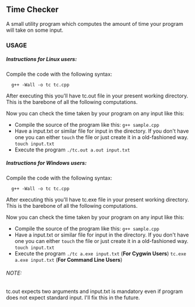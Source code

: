 ## Time Checker

A small utility program which computes the amount of time your program will take on some input.

### USAGE

##### Instructions for Linux users:

Compile the code with the following syntax:

  ```
    g++ -Wall -o tc tc.cpp
  ``` 

After executing this you'll have tc.out file in your present working directory. This is the barebone of all the following computations. 

Now you can check the time taken by your program on any input like this:

* Compile the source of the program like this: 
  `g++ sample.cpp`
* Have a input.txt or similar file for input in the directory. If you don't have one you can either `touch` the file or just create it in a old-fashioned way.
  `touch input.txt`
* Execute the program 
  `./tc.out a.out input.txt` 

##### Instructions for Windows users:

Compile the code with the following syntax:

  ```
    g++ -Wall -o tc tc.cpp
  ```

After executing this you'll have tc.exe file in your present working directory. This is the barebone of all the following computations.

Now you can check the time taken by your program on any input like this:

* Compile the source of the program like this: 
  `g++ sample.cpp`
* Have a input.txt or similar file for input in the directory. If you don't have one you can either `touch` the file or just create it in a old-fashioned way.
  `touch input.txt`
* Execute the program 
  `./tc a.exe input.txt`  (__For Cygwin Users__)
  `tc.exe a.exe input.txt` (__For Command Line Users__)

###### NOTE:

tc.out expects two arguments and input.txt is mandatory even if program does not expect standard input. I'll fix this in the future.

